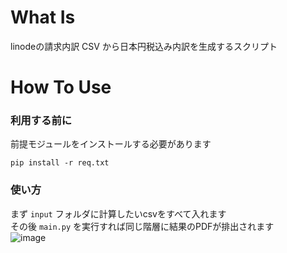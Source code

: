 # What Is
linodeの請求内訳 CSV から日本円税込み内訳を生成するスクリプト

# How To Use
### 利用する前に
前提モジュールをインストールする必要があります<br>
```
pip install -r req.txt
```
### 使い方
まず `input` フォルダに計算したいcsvをすべて入れます<br>
その後 `main.py` を実行すれば同じ階層に結果のPDFが排出されます<br>
![image](https://github.com/kuwacom/linode-Jpricer/assets/83022348/f60a0e19-05c5-4187-82ed-ad681b2d9cfa)
